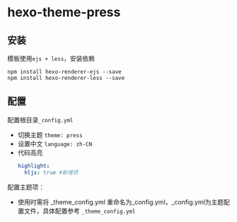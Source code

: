 # hexo-theme-press

## 安装

模板使用`ejs + less`，安装依赖

```
npm install hexo-renderer-ejs --save
npm install hexo-renderer-less --save
```

## 配置

配置根目录`_config.yml`

- 切换主题 `theme: press`
- 设置中文 `language: zh-CN`
- 代码高亮
  ```yml
  highlight:
    hljs: true #新增项
  ```

配置主题项：

- 使用时需将 _theme_config.yml 重命名为_config.yml，_config.yml为主题配置文件，具体配置参考 `_theme_config.yml`
